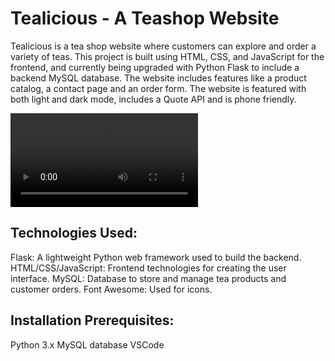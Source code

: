 # Tealicious - A Teashop Website
Tealicious is a tea shop website where customers can explore and order a variety of teas. 
This project is built using HTML, CSS, and JavaScript for the frontend, and currently being upgraded with Python Flask to include a backend MySQL database. 
The website includes features like a product catalog, a contact page and an order form.
The website is featured with both light and dark mode, includes a Quote API and is phone friendly.

![A video showing the website and its features](./resources/Tealicious.mp4)

## Technologies Used:
Flask: A lightweight Python web framework used to build the backend.
HTML/CSS/JavaScript: Frontend technologies for creating the user interface.
MySQL: Database to store and manage tea products and customer orders.
Font Awesome: Used for icons.

## Installation Prerequisites:
Python 3.x
MySQL database
VSCode 
